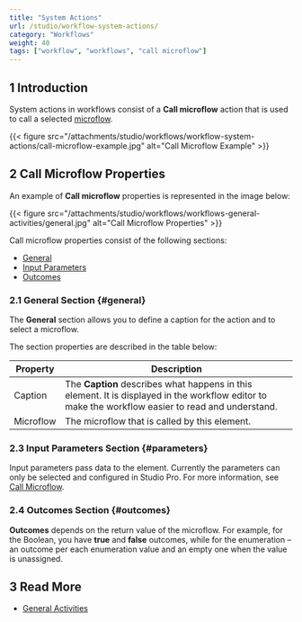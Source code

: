 ```yaml
---
title: "System Actions"
url: /studio/workflow-system-actions/
category: "Workflows"
weight: 40
tags: ["workflow", "workflows", "call microflow"]
---
```


## 1 Introduction

System actions in workflows consist of a **Call microflow** action that is used to call a selected [microflow](/studio/microflows/). 

{{< figure src="/attachments/studio/workflows/workflow-system-actions/call-microflow-example.jpg" alt="Call Microflow Example" >}}

## 2 Call Microflow Properties

An example of **Call microflow** properties is represented in the image below:

{{< figure src="/attachments/studio/workflows/workflows-general-activities/general.jpg" alt="Call Microflow Properties" >}}

Call microflow properties consist of the following sections:

* [General](#general)
* [Input Parameters](#parameters)
* [Outcomes](#outcomes)

### 2.1 General Section {#general}

The **General** section allows you to define a caption for the action and to select a microflow.  

The section properties are described in the table below:

| Property  | Description                                                  |
| --------- | ------------------------------------------------------------ |
| Caption   | The **Caption** describes what happens in this element. It is displayed in the workflow editor to make the workflow easier to read and understand. |
| Microflow | The microflow that is called by this element.                |

### 2.3 Input Parameters Section {#parameters}

Input parameters pass data to the element. Currently the parameters can only be selected and configured in Studio Pro. For more information, see [Call Microflow](/refguide/call-microflow/).

### 2.4 Outcomes Section {#outcomes}

**Outcomes** depends on the return value of the microflow. For example, for the Boolean, you have **true** and **false** outcomes, while for the enumeration – an outcome per each enumeration value and an empty one when the value is unassigned. 

## 3 Read More

* [General Activities](/studio/workflows-general-activities/)